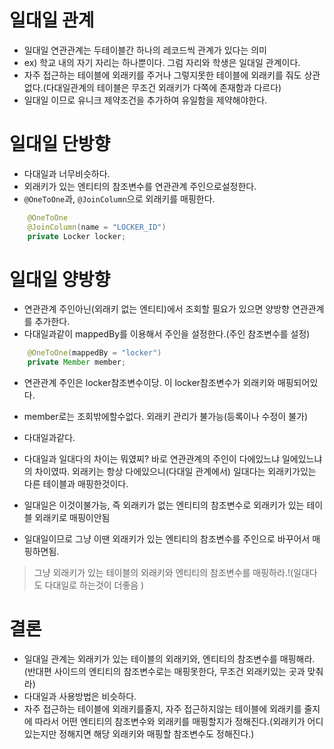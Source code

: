 # 일대일 관계

- 일대일 연관관계는 두테이블간 하나의 레코드씩 관계가 있다는 의미
- ex) 학교 내의 자기 자리는 하나뿐이다. 그럼 자리와 학생은 일대일 관계이다.
- 자주 접근하는 테이블에 외래키를 주거나 그렇지못한 테이블에 외래키를 줘도 상관없다.(다대일관계의 테이블은 무조건 외래키가 다쪽에 존재함과 다르다)
- 일대일 이므로 유니크 제약조건을 추가하여 유일함을 제약해야한다.

# 일대일 단방향

- 다대일과 너무비슷하다.
- 외래키가 있는 엔티티의 참조변수를 연관관계 주인으로설정한다.
- `@OneToOne`과, `@JoinColumn`으로 외래키를 매핑한다.

```java
    @OneToOne
    @JoinColumn(name = "LOCKER_ID")
    private Locker locker;
```

# 일대일 양방향

- 연관관계 주인아닌(외래키 없는 엔티티)에서 조회할 필요가 있으면 양방향 연관관계를 추가한다.
- 다대일과같이 mappedBy를 이용해서 주인을 설정한다.(주인 참조변수를 설정)

```java
    @OneToOne(mappedBy = "locker")
    private Member member;
```

- 연관관계 주인은 locker참조변수이당. 이 locker참조변수가 외래키와 매핑되어있다.
- member로는 조회밖에할수없다. 외래키 관리가 불가능(등록이나 수정이 불가)
- 다대일과같다.

- 다대일과 일대다의 차이는 뭐였찌? 바로 연관관계의 주인이 다에있느냐 일에있느냐의 차이였따. 외래키는 항상 다에있으니(다대일 관계에서) 일대다는 외래키가있는 다른 테이블과 매핑한것이다.
- 일대일은 이것이불가능, 즉 외래키가 없는 엔티티의 참조변수로 외래키가 있는 테이블 외래키로 매핑이안됨
- 일대일이므로 그냥 이땐 외래키가 있는 엔티티의 참조변수를 주인으로 바꾸어서 매핑하면됨.

> 그냥 외래키가 있는 테이블의 외래키와 엔티티의 참조변수를 매핑하라.!(일대다도 다대일로 하는것이 더좋음 )

# 결론

- 일대일 관계는 외래키가 있는 테이블의 외래키와, 엔티티의 참조변수를 매핑해라.(반대편 사이드의 엔티티의 참조변수로는 매핑못한다, 무조건 외래키있는 곳과 맞춰라)
- 다대일과 사용방법은 비슷하다.
- 자주 접근하는 테이블에 외래키를줄지, 자주 접근하지않는 테이블에 외래키를 줄지에 따라서 어떤 엔티티의 참조변수와 외래키를 매핑할지가 정해진다.(외래키가 어디있는지만 정해지면 해당 외래키와 매핑할 참조변수도 정해진다.)
